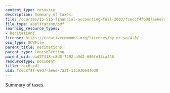 ```yaml
---
content_type: resource
description: Summary of taxes.
file: /courses/15-515-financial-accounting-fall-2003/fceccf4f69d7ae6e7a3f135930e44e30_rec6.pdf
file_type: application/pdf
learning_resource_types:
- Recitations
license: https://creativecommons.org/licenses/by-nc-sa/4.0/
ocw_type: OCWFile
parent_title: Recitations
parent_type: CourseSection
parent_uid: dad27418-c8d8-7492-a9d2-680fe13ca348
resourcetype: Document
title: rec6.pdf
uid: fceccf4f-69d7-ae6e-7a3f-135930e44e30
---
```

Summary of taxes.